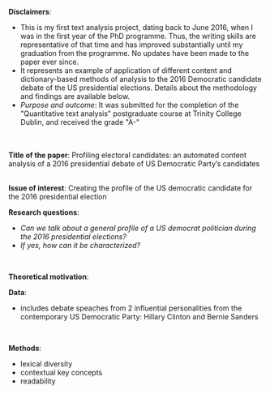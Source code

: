 <b>Disclaimers</b>:
* This is my first text analysis project, dating back to June 2016, when I was in the first year of the PhD programme. Thus, the writing skills are representative of that time and has improved substantially until my graduation from the programme. No updates have been made to the paper ever since.
* It represents an example of application of different content and dictionary-based methods of analysis to the 2016 Democratic candidate debate of the US presidential elections. Details about the methodology and findings are available below. 
* <i>Purpose and outcome</i>: It was submitted for the completion of the "Quantitative text analysis" postgraduate course at Trinity College Dublin, and received the grade "A-"
<br>
<br>
<b>Title of the paper</b>: Profiling electoral candidates: an automated content analysis of a 2016 presidential debate of US Democratic Party’s candidates
<br>
<br>

<b>Issue of interest</b>: Creating the profile of the US democratic candidate for the 2016 presidential election
<br>

<b>Research questions</b>:
* <i>Can we talk about a general profile of a US democrat politician during the 2016 presidential elections?</i>
* <i>If yes, how can it be characterized?</i>
<br>

<b>Theoretical motivation</b>:
<br>

<b>Data</b>: 
* includes debate speaches from 2 influential personalities from the contemporary US Democratic Party: Hillary Clinton and Bernie Sanders
<br>

<b>Methods</b>:
* lexical diversity 
* contextual key concepts
* readability
<br>

